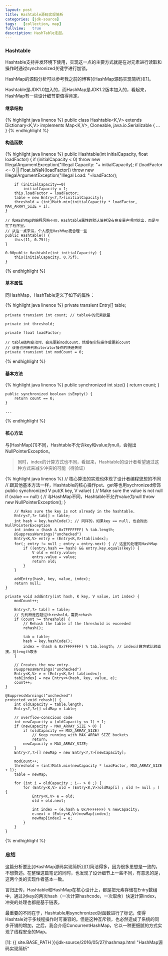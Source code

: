 ```yaml
---
layout:	post
title: Hashtable源码实现简析
categories:	[jdk-source]
tags:	[collection, map]
fullview:	true
description: HashTable走起。
---
```


### Hashtable
Hashtable支持并发环境下使用，实现这一点的主要方式就是在对元素进行读取和操作时通过synchronized关键字进行加锁。

HashMap的源码分析可以参考我之前的博客[《HashMap源码实现简析》][1]。

Hashtable是JDK1.0加入的，而HashMap是JDK1.2版本加入的，看起来，HashMap有一些设计细节更值得肯定。

#### 继承结构

{% highlight java linenos %}
public class Hashtable<K,V>
    extends Dictionary<K,V>
    implements Map<K,V>, Cloneable, java.io.Serializable
{ ... }
{% endhighlight %}

#### 构造函数

{% highlight java linenos %}
    public Hashtable(int initialCapacity, float loadFactor) {
        if (initialCapacity < 0)
            throw new IllegalArgumentException("Illegal Capacity: "+
                                               initialCapacity);
        if (loadFactor <= 0 || Float.isNaN(loadFactor))
            throw new IllegalArgumentException("Illegal Load: "+loadFactor);

        if (initialCapacity==0)
            initialCapacity = 1;
        this.loadFactor = loadFactor;
        table = new Entry<?,?>[initialCapacity];
        threshold = (int)Math.min(initialCapacity * loadFactor, MAX_ARRAY_SIZE + 1);
    }

    // 和HashMap的编程风格不同，Hashtable属性的默认值并没有在变量声明时给出，而是写在了程序里，
    // 从这一点来讲，个人感觉HashMap更合理一些
    public Hashtable() {
        this(11, 0.75f);
    }

    0.00public Hashtable(int initialCapacity) {
        this(initialCapacity, 0.75f);
    }
{% endhighlight %}

#### 基本属性

同HashMap，HashTable定义了如下的属性：

{% highlight java linenos %}
	private transient Entry<?,?>[] table;

	private transient int count; // table中的元素数量

	private int threshold;

	private float loadFactor;

	// table结构变动时，会先更新modCount，然后在实际操作后更新count
	// 该值也用来判断iterator操作的快速失败
	private transient int modCount = 0;
{% endhighlight %}

#### 基本方法

{% highlight java linenos %}
    public synchronized int size() {
        return count;
    }

    public synchronized boolean isEmpty() {
        return count == 0;
    }

    ...
{% endhighlight %}

#### 核心方法

与[HashMap][1]不同，Hashtable不允许key和value为null，会抛出NullPointerException。

> 同时，index的计算方式也不同，看起来，Hashtable的设计者希望通过这种方式来减少冲突的可能（待验证）

{% highlight java linenos %}
	// 核心算法的实现也体现了设计者编程思想的不同
	// 跟其他基本方法一样，Hashtable的核心操作put、get等也用sychronized修饰
    public synchronized V put(K key, V value) {
        // Make sure the value is not null
        if (value == null) { // 与HashMap不同，Hashtable不允许value为null
            throw new NullPointerException();
        }

        // Makes sure the key is not already in the hashtable.
        Entry<?,?> tab[] = table;
        int hash = key.hashCode(); // 同样的，如果key == null, 也会抛出NullPointerException
        int index = (hash & 0x7FFFFFFF) % tab.length;
        @SuppressWarnings("unchecked")
        Entry<K,V> entry = (Entry<K,V>)tab[index];
        for(; entry != null ; entry = entry.next) { // 这里的处理同HashMap
            if ((entry.hash == hash) && entry.key.equals(key)) {
                V old = entry.value;
                entry.value = value;
                return old;
            }
        }

        addEntry(hash, key, value, index);
        return null;
    }

    private void addEntry(int hash, K key, V value, int index) {
        modCount++;

        Entry<?,?> tab[] = table;
        // 先判断是否超过threshold，需要rehash
        if (count >= threshold) {
            // Rehash the table if the threshold is exceeded
            rehash();

            tab = table;
            hash = key.hashCode();
            index = (hash & 0x7FFFFFFF) % tab.length; // index计算方式比较直接，对length取余
        }

        // Creates the new entry.
        @SuppressWarnings("unchecked")
        Entry<K,V> e = (Entry<K,V>) tab[index];
        tab[index] = new Entry<>(hash, key, value, e);
        count++;
    }

    @SuppressWarnings("unchecked")
    protected void rehash() {
        int oldCapacity = table.length;
        Entry<?,?>[] oldMap = table;

        // overflow-conscious code
        int newCapacity = (oldCapacity << 1) + 1;
        if (newCapacity - MAX_ARRAY_SIZE > 0) {
            if (oldCapacity == MAX_ARRAY_SIZE)
                // Keep running with MAX_ARRAY_SIZE buckets
                return;
            newCapacity = MAX_ARRAY_SIZE;
        }
        Entry<?,?>[] newMap = new Entry<?,?>[newCapacity];

        modCount++;
        threshold = (int)Math.min(newCapacity * loadFactor, MAX_ARRAY_SIZE + 1);
        table = newMap;

        for (int i = oldCapacity ; i-- > 0 ;) {
            for (Entry<K,V> old = (Entry<K,V>)oldMap[i] ; old != null ; ) {
                Entry<K,V> e = old;
                old = old.next;

                int index = (e.hash & 0x7FFFFFFF) % newCapacity;
                e.next = (Entry<K,V>)newMap[index];
                newMap[index] = e;
            }
        }
    }
{% endhighlight %}

### 总结

这篇分析要比[《HashMap源码实现简析》][1]简洁得多，因为很多思想是一致的，不想赘述。在整理这篇笔记的同时，也发现了设计细节上一些不同，有意思的是，这两个类的实现作者基本一致。

言归正传，Hashtable和HashMap在核心设计上，都是把元素存储在Entry数组中，通过对key的两次hash（一次计算hashcode，一次取余）快速计算index，冲突的处理也都是基于链表。

最重要的不同在于，Hashtable用synchronized对函数进行了标记，使得Hashtale对于多线程操作时可兼容的。但是这种互斥锁，也必然造成了系统的同步开销的增加，之后，我会介绍ConcurrentHashMap，它以一种更细腻的方式实现了线程安全的Map。

[1]: {{ site.BASE_PATH }}/jdk-source/2016/05/27/hashmap.html "HashMap源码实现简析"